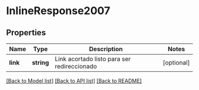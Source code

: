 # InlineResponse2007

## Properties
Name | Type | Description | Notes
------------ | ------------- | ------------- | -------------
**link** | **string** | Link acortado listo para ser redireccionado | [optional] 

[[Back to Model list]](../README.md#documentation-for-models) [[Back to API list]](../README.md#documentation-for-api-endpoints) [[Back to README]](../README.md)


